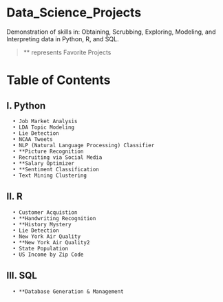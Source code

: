 # Data_Science_Projects
Demonstration of skills in: Obtaining, Scrubbing, Exploring, Modeling, and Interpreting data in Python, R, and SQL.
   > ** represents Favorite Projects 

# Table of Contents
   ## I. Python
      • Job Market Analysis
      • LDA Topic Modeling
      • Lie Detection
      • NCAA Tweets
      • NLP (Natural Language Processing) Classifier
      • **Picture Recognition
      • Recruiting via Social Media
      • **Salary Optimizer
      • **Sentiment Classification
      • Text Mining Clustering
   
   
   
   ## II. R
      • Customer Acquistion
      • **Handwriting Recognition
      • **History Mystery
      • Lie Detection
      • New York Air Quality
      • **New York Air Quality2
      • State Population
      • US Income by Zip Code
      

          
   ## III. SQL
      • **Database Generation & Management
